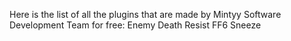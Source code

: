 
Here is the list of all the plugins that are made by Mintyy Software Development Team for free:
Enemy Death Resist
FF6 Sneeze
